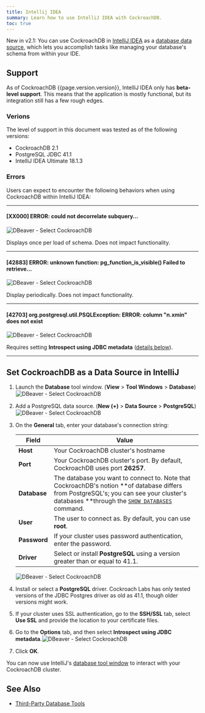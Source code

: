 ```yaml
---
title: Intellij IDEA
summary: Learn how to use IntelliJ IDEA with CockroachDB.
toc: true
---
```


<span class="version-tag">New in v2.1:</span> You can use CockroachDB in [IntelliJ IDEA](https://www.jetbrains.com/idea/) as a [database data source](https://www.jetbrains.com/help/idea/managing-data-sources.html#data_sources), which lets you accomplish tasks like managing your database's schema from within your IDE.

## Support

As of CockroachDB {{page.version.version}}, IntelliJ IDEA only has **beta-level support**. This means that the application is mostly functional, but its integration still has a few rough edges.

### Verions

The level of support in this document was tested as of the following versions:

- CockroachDB 2.1
- PostgreSQL JDBC 41.1
- IntelliJ IDEA Ultimate 18.1.3

### Errors

Users can expect to encounter the following behaviors when using CockroachDB within IntelliJ IDEA:

<hr/>

#### [XX000] ERROR: could not decorrelate subquery...

<img src="{{ 'images/v2.1/intellij/XX000_error_could_not_decorrelate_subquery.png' | relative_url }}" alt="DBeaver - Select CockroachDB" style="border:1px solid #eee;max-width:100%" />

Displays once per load of schema. Does not impact functionality.

<hr/>

#### [42883] ERROR: unknown function: pg_function_is_visible() Failed to retrieve...

<img src="{{ 'images/v2.1/intellij/42883_error_pg_function_is_visible.png' | relative_url }}" alt="DBeaver - Select CockroachDB" style="border:1px solid #eee;max-width:100%" />

Display periodically. Does not impact functionality.

<hr/>

#### [42703] org.postgresql.util.PSQLException: ERROR: column "n.xmin" does not exist

<img src="{{ 'images/v2.1/intellij/42073_error_column_n_xmin_does_not_exist.png' | relative_url }}" alt="DBeaver - Select CockroachDB" style="border:1px solid #eee;max-width:100%" />

Requires setting **Introspect using JDBC metadata** ([details below](#set-cockroachdb-as-a-data-source-in-intellij)).

<hr/>

## Set CockroachDB as a Data Source in IntelliJ

1. Launch the **Database** tool window. (**View** > **Tool Windows** > **Database**) <img src="{{ 'images/v2.1/intellij/01_database_tool_window.png' | relative_url }}" alt="DBeaver - Select CockroachDB" style="border:1px solid #eee;max-width:100%" />
1. Add a PostgreSQL data source. (**New (+)** > **Data Source** > **PostgreSQL**)<img src="{{ 'images/v2.1/intellij/02_postgresql_data_source.png' | relative_url }}" alt="DBeaver - Select CockroachDB" style="border:1px solid #eee;max-width:100%" />
1. On the **General** tab, enter your database's connection string:

	Field | Value
	------|-------
	**Host** | Your CockroachDB cluster's hostname
	**Port** | Your CockroachDB cluster's port. By default, CockroachDB uses port **26257**.
	**Database** | The database you want to connect to. Note that CockroachDB's notion **of database differs from PostgreSQL's; you can see your cluster's databases **through the [`SHOW DATABASES`](show-databases.html) command.
	**User** | The user to connect as. By default, you can use **root**.
	**Password** | If your cluster uses password authentication, enter the password.
	**Driver** | Select or install **PostgreSQL** using a version greater than or equal to 41.1.

	<img src="{{ 'images/v2.1/intellij/03_general_tab.png' | relative_url }}" alt="DBeaver - Select CockroachDB" style="border:1px solid #eee;max-width:100%" />
1. Install or select a **PostgreSQL** driver. Cockroach Labs has only tested versions of the JDBC Postgres driver as old as 41.1, though older versions might work.
1. If your cluster uses SSL authentication, go to the **SSH/SSL** tab, select **Use SSL** and provide the location to your certificate files.
1. Go to the **Options** tab, and then select **Introspect using JDBC metadata**.<img src="{{ 'images/v2.1/intellij/04_options_tab.png' | relative_url }}" alt="DBeaver - Select CockroachDB" style="border:1px solid #eee;max-width:100%" />
1. Click **OK**.

You can now use IntelliJ's [database tool window](https://www.jetbrains.com/help/idea/working-with-the-database-tool-window.html) to interact with your CockroachDB cluster.

## See Also

- [Third-Party Database Tools](third-party-database-tools.html)
